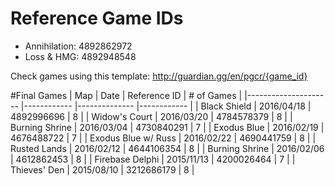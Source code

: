 # Reference Game IDs
- Annihilation: 4892862972
- Loss & HMG: 4892948548

Check games using this template:
	http://guardian.gg/en/pgcr/{game_id}

#Final Games
| Map                 	| Date       	| Reference ID 	| # of Games 	|
|---------------------	|------------	|--------------	|------------	|
| Black Shield        	| 2016/04/18 	| 4892996696   	| 8          	|
| Widow's Court       	| 2016/03/20 	| 4784578379   	| 8          	|
| Burning Shrine      	| 2016/03/04 	| 4730840291   	| 7          	|
| Exodus Blue         	| 2016/02/19 	| 4676488722   	| 7          	|
| Exodus Blue w/ Russ 	| 2016/02/22 	| 4690441759   	| 8          	|
| Rusted Lands        	| 2016/02/12 	| 4644106354   	| 8          	|
| Burning Shrine      	| 2016/02/06 	| 4612862453   	| 8          	|
| Firebase Delphi     	| 2015/11/13 	| 4200026464   	| 7          	|
| Thieves' Den        	| 2015/08/10 	| 3212686179   	| 8          	|